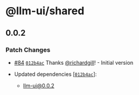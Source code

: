 # @llm-ui/shared

## 0.0.2

### Patch Changes

- [#84](https://github.com/llm-ui-kit/llm-ui/pull/84) [`012b4ac`](https://github.com/llm-ui-kit/llm-ui/commit/012b4ac55810f336864fea150042d368ddb9a33d) Thanks [@richardgill](https://github.com/richardgill)! - Initial version

- Updated dependencies [[`012b4ac`](https://github.com/llm-ui-kit/llm-ui/commit/012b4ac55810f336864fea150042d368ddb9a33d)]:
  - llm-ui@0.0.2

